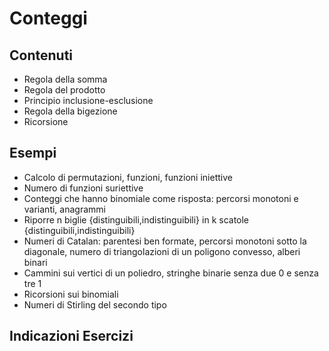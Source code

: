 # Conteggi

## Contenuti

- Regola della somma
- Regola del prodotto
- Principio inclusione-esclusione
- Regola della bigezione
- Ricorsione

## Esempi

- Calcolo di permutazioni, funzioni, funzioni iniettive
- Numero di funzioni suriettive
- Conteggi che hanno binomiale come risposta: percorsi monotoni e varianti, anagrammi
- Riporre n biglie {distinguibili,indistinguibili} in k scatole {distinguibili,indistinguibili}
- Numeri di Catalan: parentesi ben formate, percorsi monotoni sotto la diagonale, numero di triangolazioni di un poligono convesso, alberi binari
- Cammini sui vertici di un poliedro, stringhe binarie senza due 0 e senza tre 1
- Ricorsioni sui binomiali
- Numeri di Stirling del secondo tipo

## Indicazioni Esercizi

